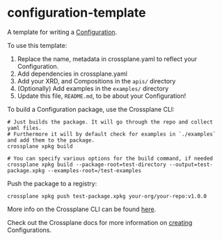 # configuration-template

A template for writing a [Configuration].

To use this template:
1. Replace the name, metadata in crossplane.yaml to reflect your Configuration.
2. Add dependencies in crossplane.yaml
3. Add your XRD, and Compositions in the `apis/` directory
4. (Optionally) Add examples in the `examples/` directory
5. Update this file, `README.md`, to be about your Configuration!

To build a Configuration package, use the Crossplane CLI:
```shell
# Just builds the package. It will go through the repo and collect yaml files.
# Furthermore it will by default check for examples in `./examples` and add them to the package.
crossplane xpkg build

# You can specify various options for the build command, if needed
crossplane xpkg build --package-root=test-directory --output=test-package.xpkg --examples-root=/test-examples
```

Push the package to a registry:
```shell
crossplane xpkg push test-package.xpkg your-org/your-repo:v1.0.0
```

More info on the Crossplane CLI can be found [here][xp-cli].

Check out the Crossplane docs for more information on [creating] Configurations.

[Configuration]: https://docs.crossplane.io/v1.14/concepts/packages
[creating]: https://docs.crossplane.io/v1.14/concepts/packages/#create-a-configuration
[xp-cli]: https://docs.crossplane.io/v1.14/cli/command-reference/
